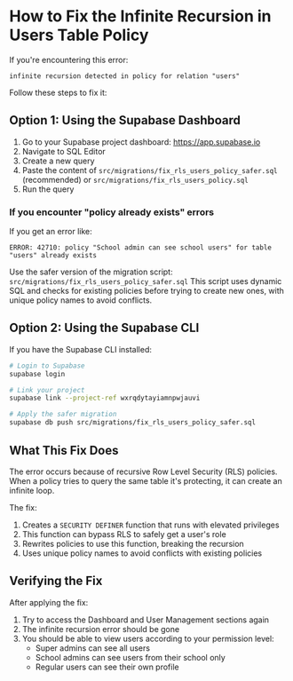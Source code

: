 # How to Fix the Infinite Recursion in Users Table Policy

If you're encountering this error:
```
infinite recursion detected in policy for relation "users"
```

Follow these steps to fix it:

## Option 1: Using the Supabase Dashboard

1. Go to your Supabase project dashboard: https://app.supabase.io
2. Navigate to SQL Editor
3. Create a new query
4. Paste the content of `src/migrations/fix_rls_users_policy_safer.sql` (recommended) or `src/migrations/fix_rls_users_policy.sql`
5. Run the query

### If you encounter "policy already exists" errors

If you get an error like:
```
ERROR: 42710: policy "School admin can see school users" for table "users" already exists
```

Use the safer version of the migration script: `src/migrations/fix_rls_users_policy_safer.sql`
This script uses dynamic SQL and checks for existing policies before trying to create new ones, with unique policy names to avoid conflicts.

## Option 2: Using the Supabase CLI

If you have the Supabase CLI installed:

```bash
# Login to Supabase
supabase login

# Link your project
supabase link --project-ref wxrqdytayiamnpwjauvi

# Apply the safer migration
supabase db push src/migrations/fix_rls_users_policy_safer.sql
```

## What This Fix Does

The error occurs because of recursive Row Level Security (RLS) policies. When a policy tries to query the same table it's protecting, it can create an infinite loop.

The fix:

1. Creates a `SECURITY DEFINER` function that runs with elevated privileges
2. This function can bypass RLS to safely get a user's role
3. Rewrites policies to use this function, breaking the recursion
4. Uses unique policy names to avoid conflicts with existing policies

## Verifying the Fix

After applying the fix:

1. Try to access the Dashboard and User Management sections again
2. The infinite recursion error should be gone
3. You should be able to view users according to your permission level:
   - Super admins can see all users
   - School admins can see users from their school only
   - Regular users can see their own profile 
